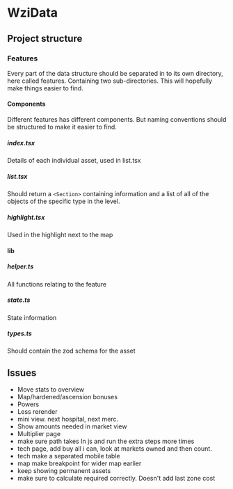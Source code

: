 # WziData

## Project structure

### Features

Every part of the data structure should be separated in to its own directory, here called features. Containing two sub-directories. This will hopefully make things easier to find.

#### Components

Different features has different components. But naming conventions should be structured to make it easier to find.

##### index.tsx

Details of each individual asset, used in list.tsx

##### list.tsx

Should return a `<Section>` containing information and a list of all of the objects of the specific type in the level.

##### highlight.tsx

Used in the highlight next to the map

#### lib

##### helper.ts

All functions relating to the feature

##### state.ts

State information

##### types.ts

Should contain the zod schema for the asset

## Issues
- Move stats to overview
- Map/hardened/ascension bonuses
- Powers
- Less rerender
- mini view. next hospital, next merc.
- Show amounts needed in market view
- Multiplier page
- make sure path takes In js and run the extra steps more times
- tech page,  add buy all i can, look at markets owned and then count.
- tech make a separated mobile table
- map make breakpoint for wider map earlier
- keep showing permanent assets
- make sure to calculate required correctly. Doesn't add last zone cost
